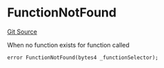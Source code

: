 # FunctionNotFound
[Git Source](https://github.com/thrackle-io/aquifi-rules-v1/blob/268b521956cf89a918ed12522e8182d2df0cd3b2/src/client/token/handler/diamond/HandlerDiamond.sol)

When no function exists for function called


```solidity
error FunctionNotFound(bytes4 _functionSelector);
```

